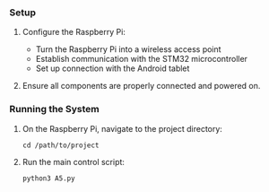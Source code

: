 
### Setup

1. Configure the Raspberry Pi:
   - Turn the Raspberry Pi into a wireless access point
   - Establish communication with the STM32 microcontroller
   - Set up connection with the Android tablet

2. Ensure all components are properly connected and powered on.

### Running the System

1. On the Raspberry Pi, navigate to the project directory:

   ```
   cd /path/to/project
   ```

2. Run the main control script:

   ```
   python3 A5.py
   ```

